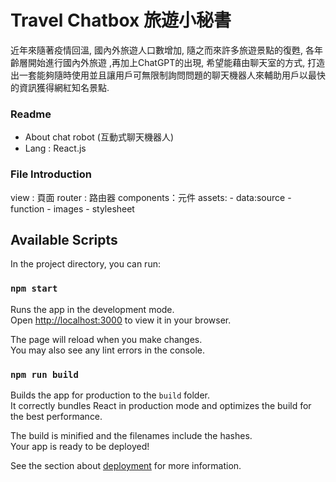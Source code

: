 # Travel Chatbox 旅遊小秘書
近年來隨著疫情回溫, 國內外旅遊人口數增加, 隨之而來許多旅遊景點的復甦, 各年齡層開始進行國內外旅遊 ,再加上ChatGPT的出現, 希望能藉由聊天室的方式, 打造出一套能夠隨時使用並且讓用戶可無限制詢問問題的聊天機器人來輔助用戶以最快的資訊獲得網紅知名景點.

### Readme
- About chat robot (互動式聊天機器人)
- Lang : React.js

### File Introduction
view : 頁面
router : 路由器
components：元件
assets:
    - data:source
    - function
    - images
    - stylesheet

## Available Scripts
In the project directory, you can run:

### `npm start`

Runs the app in the development mode.\
Open [http://localhost:3000](http://localhost:3000) to view it in your browser.

The page will reload when you make changes.\
You may also see any lint errors in the console.

### `npm run build`

Builds the app for production to the `build` folder.\
It correctly bundles React in production mode and optimizes the build for the best performance.

The build is minified and the filenames include the hashes.\
Your app is ready to be deployed!

See the section about [deployment](https://facebook.github.io/create-react-app/docs/deployment) for more information.
